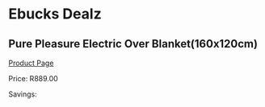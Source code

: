 
# Ebucks Dealz
## Pure Pleasure Electric Over Blanket(160x120cm)
[Product Page](https://www.ebucks.com/web/shop/productSelected.do?prodId=1136306391&catId=704984344)

Price: R889.00

Savings: 


	